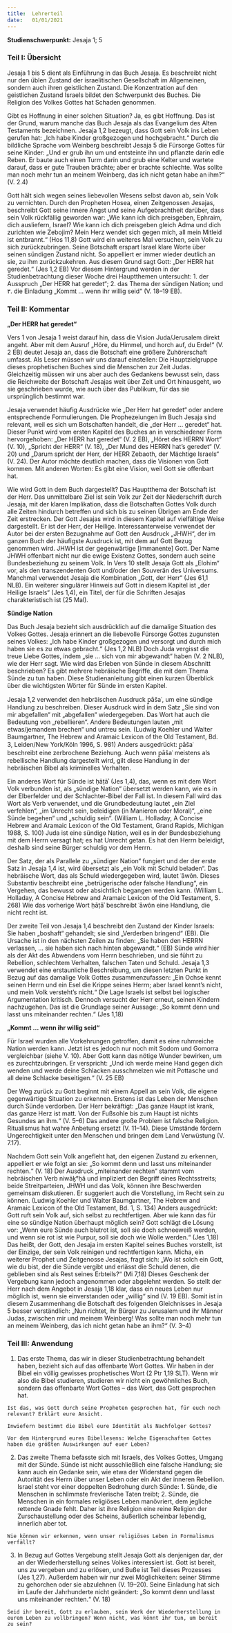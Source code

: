 ```yaml
---
title:  Lehrerteil
date:   01/01/2021
---
```


**Studienschwerpunkt:**
Jesaja 1; 5

### Teil I: Übersicht

Jesaja 1 bis 5 dient als Einführung in das Buch Jesaja. Es beschreibt nicht nur den üblen Zustand der israelitischen Gesellschaft im Allgemeinen, sondern auch ihren geistlichen Zustand. Die Konzentration auf den geistlichen Zustand Israels bildet den Schwerpunkt des Buches. Die Religion des Volkes Gottes hat Schaden genommen.

Gibt es Hoffnung in einer solchen Situation? Ja, es gibt Hoffnung. Das ist der Grund, warum manche das Buch Jesaja als das Evangelium des Alten Testaments bezeichnen. Jesaja 1,2 bezeugt, dass Gott sein Volk ins Leben gerufen hat: „Ich habe Kinder großgezogen und hochgebracht.“ Durch die bildliche Sprache vom Weinberg beschreibt Jesaja 5 die Fürsorge Gottes für seine Kinder: „Und er grub ihn um und entsteinte ihn und pflanzte darin edle Reben. Er baute auch einen Turm darin und grub eine Kelter und wartete darauf, dass er gute Trauben brächte; aber er brachte schlechte. Was sollte man noch mehr tun an meinem Weinberg, das ich nicht getan habe an ihm?“ (V. 2.4)

Gott hält sich wegen seines liebevollen Wesens selbst davon ab, sein Volk zu vernichten. Durch den Propheten Hosea, einen Zeitgenossen Jesajas, beschreibt Gott seine innere Angst und seine Aufgebrachtheit darüber, dass sein Volk rückfällig geworden war: „Wie kann ich dich preisgeben, Ephraim, dich ausliefern, Israel? Wie kann ich dich preisgeben gleich Adma und dich zurichten wie Zebojim? Mein Herz wendet sich gegen mich, all mein Mitleid ist entbrannt.“ (Hos 11,8) Gott wird ein weiteres Mal versuchen, sein Volk zu sich zurückzubringen. Seine Botschaft erspart Israel klare Worte über seinen sündigen Zustand nicht. So appelliert er immer wieder deutlich an sie, zu ihm zurückzukehren. Aus diesem Grund sagt Gott: „Der HERR hat geredet.“ (Jes 1,2 EB) Vor diesem Hintergrund werden in der Studienbetrachtung dieser Woche drei Hauptthemen untersucht: 1. der Ausspruch „Der HERR hat geredet“; 2. das Thema der sündigen Nation; und ٣. die Einladung „Kommt … wenn ihr willig seid“ (V. 18–19 EB).

### Teil II: Kommentar

**„Der HERR hat geredet“**

Vers 1 von Jesaja 1 weist darauf hin, dass die Vision Juda/Jerusalem direkt angeht. Aber mit dem Ausruf „Höre, du Himmel, und horch auf, du Erde!“ (V. 2 EB) deutet Jesaja an, dass die Botschaft eine größere Zuhörerschaft umfasst. Als Leser müssen wir uns darauf einstellen: Die Hauptzielgruppe dieses prophetischen Buches sind die Menschen zur Zeit Judas. Gleichzeitig müssen wir uns aber auch des Gedankens bewusst sein, dass die Reichweite der Botschaft Jesajas weit über Zeit und Ort hinausgeht, wo sie geschrieben wurde, wie auch über das Publikum, für das sie ursprünglich bestimmt war.

Jesaja verwendet häufig Ausdrücke wie „Der Herr hat geredet“ oder andere entsprechende Formulierungen. Die Prophezeiungen im Buch Jesaja sind relevant, weil es sich um Botschaften handelt, die „der Herr … geredet“ hat. Dieser Punkt wird vom ersten Kapitel des Buches an in verschiedener Form hervorgehoben: „Der HERR hat geredet“ (V. 2 EB), „Höret des HERRN Wort“ (V. 10), „Spricht der HERR“ (V. 18), „Der Mund des HERRN hat’s geredet“ (V. 20) und „Darum spricht der Herr, der HERR Zebaoth, der Mächtige Israels“ (V. 24). Der Autor möchte deutlich machen, dass die Visionen von Gott kommen. Mit anderen Worten: Es gibt eine Vision, weil Gott sie offenbart hat.

Wie wird Gott in dem Buch dargestellt? Das Hauptthema der Botschaft ist der Herr. Das unmittelbare Ziel ist sein Volk zur Zeit der Niederschrift durch Jesaja, mit der klaren Implikation, dass die Botschaften Gottes Volk durch alle Zeiten hindurch betreffen und sich bis zu seinen Übrigen am Ende der Zeit erstrecken. Der Gott Jesajas wird in diesem Kapitel auf vielfältige Weise dargestellt. Er ist der Herr, der Heilige. Interessanterweise verwendet der Autor bei der ersten Bezugnahme auf Gott den Ausdruck „JHWH“, der im ganzen Buch der häufigste Ausdruck ist, mit dem auf Gott Bezug genommen wird. JHWH ist der gegenwärtige [immanente] Gott. Der Name JHWH offenbart nicht nur die ewige Existenz Gottes, sondern auch seine Bundesbeziehung zu seinem Volk. In Vers 10 stellt Jesaja Gott als „Elohim“ vor, als den transzendenten Gott und/oder den Souverän des Universums. Manchmal verwendet Jesaja die Kombination „Gott, der Herr“ (Jes 61,1 NLB). Ein weiterer singulärer Hinweis auf Gott in diesem Kapitel ist „der Heilige Israels“ (Jes 1,4), ein Titel, der für die Schriften Jesajas charakteristisch ist (25 Mal).

**Sündige Nation**

Das Buch Jesaja bezieht sich ausdrücklich auf die damalige Situation des Volkes Gottes. Jesaja erinnert an die liebevolle Fürsorge Gottes zugunsten seines Volkes: „Ich habe Kinder großgezogen und versorgt und durch mich haben sie es zu etwas gebracht.“ (Jes 1,2 NLB) Doch Juda vergisst die treue Liebe Gottes, indem „sie … sich von mir abgewandt“ haben (V. 2 NLB), wie der Herr sagt. Wie wird das Erleben von Sünde in diesem Abschnitt beschrieben? Es gibt mehrere hebräische Begriffe, die mit dem Thema Sünde zu tun haben. Diese Studienanleitung gibt einen kurzen Überblick über die wichtigsten Wörter für Sünde im ersten Kapitel.

Jesaja 1,2 verwendet den hebräischen Ausdruck p̱āšaʿ, um eine sündige Handlung zu beschreiben. Dieser Ausdruck wird in dem Satz „Sie sind von mir abgefallen“ mit „abgefallen“ wiedergegeben. Das Wort hat auch die Bedeutung von „rebellieren“. Andere Bedeutungen lauten „mit etwas/jemandem brechen“ und untreu sein. (Ludwig Koehler und Walter Baumgartner, The Hebrew and Aramaic Lexicon of the Old Testament, Bd. 3, Leiden/New York/Köln 1996, S. 981) Anders ausgedrückt: p̱āšaʿ beschreibt eine zerbrochene Beziehung. Auch wenn p̱āšaʿ meistens als rebellische Handlung dargestellt wird, gilt diese Handlung in der hebräischen Bibel als kriminelles Verhalten.

Ein anderes Wort für Sünde ist ḥāṭāʾ (Jes 1,4), das, wenn es mit dem Wort Volk verbunden ist, als „sündige Nation“ übersetzt werden kann, wie es in der Elberfelder und der Schlachter-Bibel der Fall ist. In diesem Fall wird das Wort als Verb verwendet, und die Grundbedeutung lautet „ein Ziel verfehlen“, „im Unrecht sein, beleidigen (in Manieren oder Moral)“, „eine Sünde begehen“ und „schuldig sein“. (William L. Holladay, A Concise Hebrew and Aramaic Lexicon of the Old Testament, Grand Rapids, Michigan 1988, S. 100) Juda ist eine sündige Nation, weil es in der Bundesbeziehung mit dem Herrn versagt hat; es hat Unrecht getan. Es hat den Herrn beleidigt, deshalb sind seine Bürger schuldig vor dem Herrn.

Der Satz, der als Parallele zu „sündiger Nation“ fungiert und der der erste Satz in Jesaja 1,4 ist, wird übersetzt als „ein Volk mit Schuld beladen“. Das hebräische Wort, das als Schuld wiedergegeben wird, lautet ʿāwôn. Dieses Substantiv beschreibt eine „betrügerische oder falsche Handlung“, ein Vergehen, das bewusst oder absichtlich begangen werden kann. (William L. Holladay, A Concise Hebrew and Aramaic Lexicon of the Old Testament, S. 268) Wie das vorherige Wort ḥāṭāʾ beschreibt ʿāwôn eine Handlung, die nicht recht ist.

Der zweite Teil von Jesaja 1,4 beschreibt den Zustand der Kinder Israels: Sie haben „boshaft“ gehandelt; sie sind „Verderben bringend“ (EB). Die Ursache ist in den nächsten Zeilen zu finden: „Sie haben den HERRN verlassen, … sie haben sich nach hinten abgewandt.“ (EB) Sünde wird hier als der Akt des Abwendens vom Herrn beschrieben, und sie führt zu Rebellion, schlechtem Verhalten, falschen Taten und Schuld. Jesaja 1,3 verwendet eine erstaunliche Beschreibung, um diesen letzten Punkt in Bezug auf das damalige Volk Gottes zusammenzufassen: „Ein Ochse kennt seinen Herrn und ein Esel die Krippe seines Herrn; aber Israel kennt’s nicht, und mein Volk versteht’s nicht.“ Die Lage Israels ist selbst bei logischer Argumentation kritisch. Dennoch versucht der Herr erneut, seinen Kindern nachzugehen. Das ist die Grundlage seiner Aussage: „So kommt denn und lasst uns miteinander rechten.“ (Jes 1,18)

**„Kommt … wenn ihr willig seid“**

Für Israel wurden alle Vorkehrungen getroffen, damit es eine ruhmreiche Nation werden kann. Jetzt ist es jedoch nur noch mit Sodom und Gomorra vergleichbar (siehe V. 10). Aber Gott kann das nötige Wunder bewirken, um es zurechtzubringen. Er verspricht: „Und ich werde meine Hand gegen dich wenden und werde deine Schlacken ausschmelzen wie mit Pottasche und all deine Schlacke beseitigen.“ (V. 25 EB)

Der Weg zurück zu Gott beginnt mit einem Appell an sein Volk, die eigene gegenwärtige Situation zu erkennen. Erstens ist das Leben der Menschen durch Sünde verdorben. Der Herr bekräftigt: „Das ganze Haupt ist krank, das ganze Herz ist matt. Von der Fußsohle bis zum Haupt ist nichts Gesundes an ihm.“ (V. 5–6) Das andere große Problem ist falsche Religion. Ritualismus hat wahre Anbetung ersetzt (V. 11–14). Diese Umstände fördern Ungerechtigkeit unter den Menschen und bringen dem Land Verwüstung (V. 7.17).

Nachdem Gott sein Volk angefleht hat, den eigenen Zustand zu erkennen, appelliert er wie folgt an sie: „So kommt denn und lasst uns miteinander rechten.“ (V. 18) Der Ausdruck „miteinander rechten“ stammt vom hebräischen Verb niwāḵᵉḥâ und impliziert den Begriff eines Rechtsstreits; beide Streitparteien, JHWH und das Volk, können ihre Beschwerden gemeinsam diskutieren. Er suggeriert auch die Vorstellung, im Recht sein zu können. (Ludwig Koehler und Walter Baumgartner, The Hebrew and Aramaic Lexicon of the Old Testament, Bd. 1, S. 134) Anders ausgedrückt: Gott ruft sein Volk auf, sich selbst zu rechtfertigen. Aber wie kann das für eine so sündige Nation überhaupt möglich sein? Gott schlägt die Lösung vor: „Wenn eure Sünde auch blutrot ist, soll sie doch schneeweiß werden, und wenn sie rot ist wie Purpur, soll sie doch wie Wolle werden.“ (Jes 1,18) Das heißt, der Gott, den Jesaja im ersten Kapitel seines Buches vorstellt, ist der Einzige, der sein Volk reinigen und rechtfertigen kann. Micha, ein weiterer Prophet und Zeitgenosse Jesajas, fragt sich: „Wo ist solch ein Gott, wie du bist, der die Sünde vergibt und erlässt die Schuld denen, die geblieben sind als Rest seines Erbteils?“ (Mi 7,18) Dieses Geschenk der Vergebung kann jedoch angenommen oder abgelehnt werden. So stellt der Herr nach dem Angebot in Jesaja 1,18 klar, dass ein neues Leben nur möglich ist, wenn sie einverstanden oder „willig“ sind (V. 19 EB). Somit ist in diesem Zusammenhang die Botschaft des folgenden Gleichnisses in Jesaja 5 besser verständlich: „Nun richtet, ihr Bürger zu Jerusalem und ihr Männer Judas, zwischen mir und meinem Weinberg! Was sollte man noch mehr tun an meinem Weinberg, das ich nicht getan habe an ihm?“ (V. 3–4)

### Teil III: Anwendung

1. Das erste Thema, das wir in dieser Studienbetrachtung behandelt haben, bezieht sich auf das offenbarte Wort Gottes. Wir haben in der Bibel ein völlig gewisses prophetisches Wort (2 Ptr 1,19 SLT). Wenn wir also die Bibel studieren, studieren wir nicht ein gewöhnliches Buch, sondern das offenbarte Wort Gottes – das Wort, das Gott gesprochen hat.

`Ist das, was Gott durch seine Propheten gesprochen hat, für euch noch relevant? Erklärt eure Ansicht.`

`Inwiefern bestimmt die Bibel eure Identität als Nachfolger Gottes?`

`Vor dem Hintergrund eures Bibellesens: Welche Eigenschaften Gottes haben die größten Auswirkungen auf euer Leben?`

2. Das zweite Thema befasste sich mit Israels, des Volkes Gottes, Umgang mit der Sünde. Sünde ist nicht ausschließlich eine falsche Handlung; sie kann auch ein Gedanke sein, wie etwa der Widerstand gegen die Autorität des Herrn über unser Leben oder ein Akt der inneren Rebellion. Israel steht vor einer doppelten Bedrohung durch Sünde: 1. Sünde, die Menschen in schlimmste frevlerische Taten treibt; 2. Sünde, die Menschen in ein formales religiöses Leben manövriert, dem jegliche rettende Gnade fehlt. Daher ist ihre Religion eine reine Religion der Zurschaustellung oder des Scheins, äußerlich scheinbar lebendig, innerlich aber tot.

`Wie können wir erkennen, wenn unser religiöses Leben in Formalismus verfällt?`

3. In Bezug auf Gottes Vergebung stellt Jesaja Gott als denjenigen dar, der an der Wiederherstellung seines Volkes interessiert ist. Gott ist bereit, uns zu vergeben und zu erlösen, und Buße ist Teil dieses Prozesses (Jes 1,27). Außerdem haben wir nur zwei Möglichkeiten: seiner Stimme zu gehorchen oder sie abzulehnen (V. 19–20). Seine Einladung hat sich im Laufe der Jahrhunderte nicht geändert: „So kommt denn und lasst uns miteinander rechten.“ (V. 18)

`Seid ihr bereit, Gott zu erlauben, sein Werk der Wiederherstellung in eurem Leben zu vollbringen? Wenn nicht, was könnt ihr tun, um bereit zu sein?`